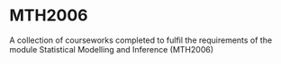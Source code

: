 # MTH2006
A collection of courseworks completed to fulfil the requirements of the module Statistical Modelling and Inference (MTH2006)
